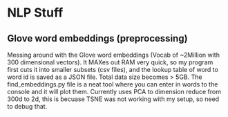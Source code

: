 # NLP Stuff

## Glove word embeddings (preprocessing)
Messing around with the Glove word embeddings (Vocab of ~2Million with 300 dimensional vectors). It MAXes out RAM very quick, so my program first cuts it into smaller subsets (csv files), and the lookup table of word to word id is saved as a JSON file. Total data size becomes > 5GB. The find_embeddings.py file is a neat tool where you can enter in words to the console and it will plot them. Currently uses PCA to dimension reduce from 300d to 2d, this is becuase TSNE was not working with my setup, so need to debug that. 


